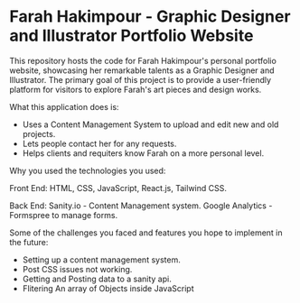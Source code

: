 # Farah Hakimpour - Graphic Designer and Illustrator Portfolio Website

This repository hosts the code for Farah Hakimpour's personal portfolio website, showcasing her remarkable talents as a Graphic Designer and Illustrator. The primary goal of this project is to provide a user-friendly platform for visitors to explore Farah's art pieces and design works.

What this application does is: 

* Uses a Content Management System to upload and edit new and old projects.
* Lets people contact her for any requests.
* Helps clients and requiters know Farah on a more personal level.

Why you used the technologies you used:

Front End: 
HTML, CSS, JavaScript, React.js, Tailwind CSS. 

Back End: 
Sanity.io - Content Management system. 
Google Analytics - 
Formspree to manage forms.

Some of the challenges you faced and features you hope to implement in the future: 

* Setting up a content management system. 
* Post CSS issues not working. 
* Getting and Posting data to a sanity api.
* Flitering An array of Objects inside JavaScript 